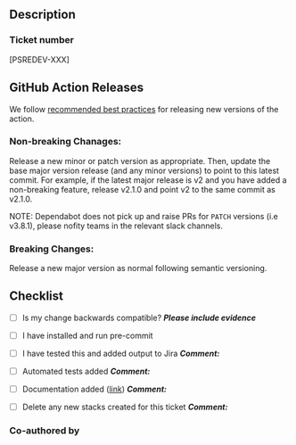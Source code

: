 ## Description

### Ticket number
[PSREDEV-XXX]

## GitHub Action Releases

We follow [recommended best practices](https://docs.github.com/en/actions/creating-actions/releasing-and-maintaining-actions) for releasing new versions of the action.

### Non-breaking Chanages:
Release a new minor or patch version as appropriate. Then, update the base major version release (and any minor versions)
to point to this latest commit. For example, if the latest major release is v2 and you have added a non-breaking feature,
release v2.1.0 and point v2 to the same commit as v2.1.0.

NOTE: Dependabot does not pick up and raise PRs for `PATCH` versions (i.e v3.8.1), please nofity teams in the relevant slack channels.

### Breaking Changes:
Release a new major version as normal following semantic versioning.

## Checklist

- [ ] Is my change backwards compatible? **_Please include evidence_**

- [ ] I have installed and run pre-commit

- [ ] I have tested this and added output to Jira
**_Comment:_**

- [ ] Automated tests added
**_Comment:_**

- [ ] Documentation added ([link]())
**_Comment:_**

- [ ] Delete any new stacks created for this ticket
**_Comment:_**

### Co-authored by
